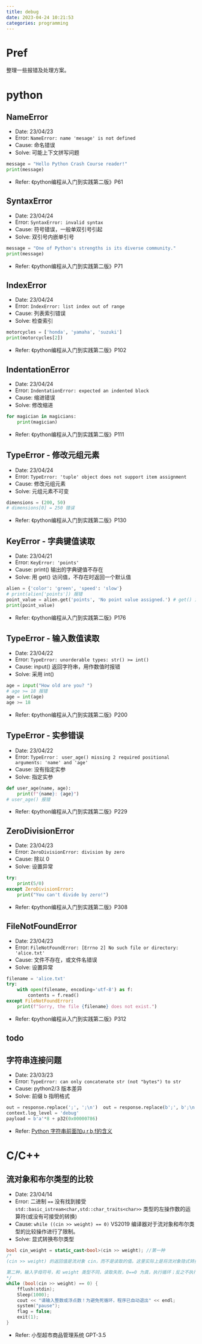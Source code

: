 ```yaml
---
title: debug
date: 2023-04-24 10:21:53
categories: programming
---
```

# Pref

整理一些报错及处理方案。

# python

## NameError

- Date: 23/04/23
- Error:
`NameError: name 'mesage' is not defined`
- Cause: 命名错误
- Solve: 可能上下文拼写问题
```python
message = "Hello Python Crash Course reader!"
print(message)
```
- Refer:
《python编程从入门到实践第二版》P61

## SyntaxError

- Date: 23/04/24
- Error:
`SyntaxError: invalid syntax`
- Cause: 符号错误，一般单双引号引起
- Solve: 双引号内嵌单引号
```python
message = "One of Python's strengths is its diverse community."
print(message)
```
- Refer:
《python编程从入门到实践第二版》P71

## IndexError

- Date: 23/04/24
- Error:
`IndexError: list index out of range`
- Cause: 列表索引错误
- Solve: 检查索引
```python
motorcycles = ['honda', 'yamaha', 'suzuki']
print(motorcycles[2])
```
- Refer:
《python编程从入门到实践第二版》P102

## IndentationError

- Date: 23/04/24
- Error:
`IndentationError: expected an indented block`
- Cause: 缩进错误
- Solve: 修改缩进
```python
for magician in magicians:
    print(magician)
```
- Refer:
《python编程从入门到实践第二版》P111

## TypeError - 修改元组元素

- Date: 23/04/24
- Error:
`TypeError: 'tuple' object does not support item assignment`
- Cause: 修改元组元素
- Solve: 元组元素不可变
```python
dimensions = (200, 50)
# dimensions[0] = 250 错误
```
- Refer:
《python编程从入门到实践第二版》P130

## KeyError - 字典键值读取

- Date: 23/04/21
- Error:
`KeyError: 'points'`
- Cause: print() 输出的字典键值不存在
- Solve: 用 get() 访问值，不存在时返回一个默认值
```python
alien = {'color': 'green', 'speed': 'slow'}
# print(alien['points']) 报错
point_value = alien.get('points', 'No point value assigned.') # get() 第二个参数留空，默认返回 None
print(point_value)
```
- Refer:
《python编程从入门到实践第二版》P176

## TypeError - 输入数值读取

- Date: 23/04/22
- Error:
`TypeError: unorderable types: str() >= int()`
- Cause: input() 返回字符串，用作数值时报错
- Solve: 采用 int()
```python
age = input("How old are you? ")
# age >= 18 报错
age = int(age)
age >= 18
```
- Refer:
《python编程从入门到实践第二版》P200

## TypeError - 实参错误

- Date: 23/04/22
- Error:
`TypeError： user_age() missing 2 required positional arguments: 'name' and 'age'`
- Cause: 没有指定实参
- Solve: 指定实参
```python
def user_age(name, age):
    print(f"{name}: {age}")
# user_age() 报错
```
- Refer:
《python编程从入门到实践第二版》P229

## ZeroDivisionError

- Date: 23/04/23
- Error:
`ZeroDivisionError: division by zero`
- Cause: 除以 0
- Solve: 设置异常
```python
try:
    print(5/0)
except ZeroDivisionError:
    print("You can't divide by zero!")
```
- Refer:
《python编程从入门到实践第二版》P308

## FileNotFoundError

- Date: 23/04/23
- Error:
`FileNotFoundError: [Errno 2] No such file or directory: 'alice.txt'`
- Cause: 文件不存在，或文件名错误
- Solve: 设置异常
```python
filename = 'alice.txt'
try:
    with open(filename, encoding='utf-8') as f:
        contents = f.read()
except FileNotFoundError:
    print(f"Sorry, the file {filename} does not exist.")
```
- Refer:
《python编程从入门到实践第二版》P312







## todo

## 字符串连接问题

- Date: 23/03/23
- Error:
`TypeError: can only concatenate str (not "bytes") to str`
- Cause: python2/3 版本差异
- Solve: 前缀 b 指明格式
```python
out = response.replace(';', ';\n')  out = response.replace(b';', b';\n')
context.log_level = 'debug'
payload = b'a'*8 + p32(0x00000786)
```
- Refer:
[Python 字符串前面加u,r,b,f的含义](https://blog.csdn.net/sinat_38682860/article/details/108848994)

# C/C++

## 流对象和布尔类型的比较

- Date: 23/04/14
- Error:
二进制 `==` 没有找到接受 `std::basic_istream<char,std::char_traits<char>>` 类型的左操作数的运算符(或没有可接受的转换)
- Cause: `while ((cin >> weight) == 0)` VS2019 编译器对于流对象和布尔类型的比较操作进行了限制。
- Solve: 显式转换布尔类型
```C++
bool cin_weight = static_cast<bool>(cin >> weight); //第一种
/*
(cin >> weight) 的返回值是流对象 cin，而不是读取的值。这里实际上是将流对象隐式转换为布尔类型，若不需要处理读取操作失败的情况，可直接使用 while (cin >> weight) 来循环读取输入。

第二种，输入字母符号，和 weight 类型不同，读取失败，0==0 为真，执行循环；反之不执行。
*/
while (bool(cin >> weight) == 0) {
	fflush(stdin);
	Sleep(1000);
	cout << "请输入整数或浮点数！为避免死循环，程序已自动退出" << endl;
	system("pause");
	flag = false;
	exit(1);
}
```
- Refer:
小型超市商品管理系统 GPT-3.5




